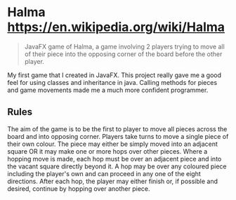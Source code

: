 # Halma https://en.wikipedia.org/wiki/Halma
>JavaFX game of Halma, a game involving 2 players trying to move all of their piece into the opposing corner of the board before the other player.

My first game that I created in JavaFX. This project really gave me a good feel for using classes and inheritance in java. Calling methods for pieces and game movements made me a much more confident programmer. 

## Rules
The aim of the game is to be the first to player to move all pieces across the board and into opposing corner. Players take turns to move a single piece of their own colour. The piece may either be simply moved into an adjacent square OR it may make one or more hops over other pieces.  Where a hopping move is made, each hop must be over an adjacent piece and into the vacant square directly beyond it.  A hop may be over any coloured piece including the player's own and can proceed in any one of the eight directions.  After each hop, the player may either finish or, if possible and desired, continue by hopping over another piece.
